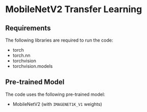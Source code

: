 # MobileNetV2 Transfer Learning

## Requirements

The following libraries are required to run the code:

*   torch
*   torch.nn
*   torchvision
*   torchvision.models

## Pre-trained Model

The code uses the following pre-trained model:

*   MobileNetV2 (with `IMAGENET1K_V1` weights)